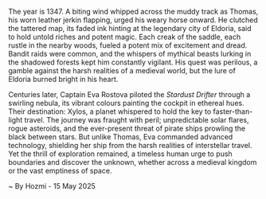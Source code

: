 
The year is 1347.  A biting wind whipped across the muddy track as Thomas, his worn leather jerkin flapping, urged his weary horse onward.  He clutched the tattered map, its faded ink hinting at the legendary city of Eldoria, said to hold untold riches and potent magic.  Each creak of the saddle, each rustle in the nearby woods, fueled a potent mix of excitement and dread.  Bandit raids were common, and the whispers of mythical beasts lurking in the shadowed forests kept him constantly vigilant.  His quest was perilous, a gamble against the harsh realities of a medieval world, but the lure of Eldoria burned bright in his heart.

Centuries later, Captain Eva Rostova piloted the *Stardust Drifter* through a swirling nebula, its vibrant colours painting the cockpit in ethereal hues.  Their destination: Xylos, a planet whispered to hold the key to faster-than-light travel.  The journey was fraught with peril; unpredictable solar flares, rogue asteroids, and the ever-present threat of pirate ships prowling the black between stars.  But unlike Thomas, Eva commanded advanced technology, shielding her ship from the harsh realities of interstellar travel.  Yet the thrill of exploration remained, a timeless human urge to push boundaries and discover the unknown, whether across a medieval kingdom or the vast emptiness of space.

~ By Hozmi - 15 May 2025

